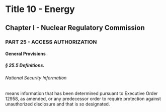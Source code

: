 
# Title 10 - Energy
## Chapter I - Nuclear Regulatory Commission
### PART 25 - ACCESS AUTHORIZATION
#### General Provisions
##### § 25.5 Definitions.
###### National Security Information

means information that has been determined pursuant to Executive Order 12958, as amended, or any predecessor order to require protection against unauthorized disclosure and that is so designated.

